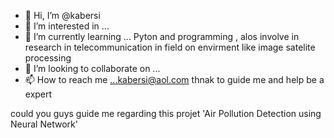 - 👋 Hi, I’m @kabersi
- 👀 I’m interested in ...
- 🌱 I’m currently learning ... Pyton and programming , alos involve in research in telecommunication in field on envirment like image satelite  processing 
- 💞️ I’m looking to collaborate on ...
- 📫 How to reach me ...kabersi@aol.com  thnak to guide me and help be a expert 

<!---
kabersi/kabersi is a ✨ special ✨ repository because its `README.md` (this file) appears on your GitHub profile.
You can click the Preview link to take a look at your changes.
--->

could you guys guide me regarding this projet  'Air Pollution Detection using Neural Network'
